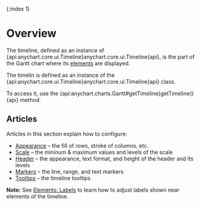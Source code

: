 {:index 1}
# Overview

The timeline, defined as an instance of {api:anychart.core.ui.Timeline}anychart.core.ui.Timeline{api}, is the part of the Gantt chart where its [elements](Elements) are displayed.

The timelin is defined as an instance of the {api:anychart.core.ui.Timeline}anychart.core.ui.Timeline{api} class.

To access it, use the {api:anychart.charts.Gantt#getTimeline}getTimeline(){api} method.

## Articles

Articles in this section explain how to configure:

* [Appearance](Appearance) – the fill of rows, stroke of columns, etc.
* [Scale](Scale) – the mininum & maximum values and levels of the scale
* [Header](Header) – the appearance, text format, and height of the header and its levels
* [Markers](Markers) – the line, range, and text markers
* [Tooltips](Tooltips) – the timeline tooltips

**Note:** See [Elements: Labels](../Elements/Labels) to learn how to adjust labels shown near elements of the timeline.
